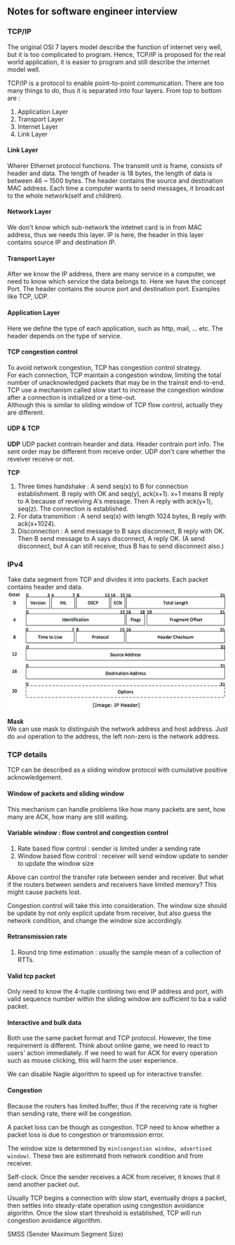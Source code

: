 ## Notes for software engineer interview

### TCP/IP
The original OSI 7 layers model describe the function of internet very well, but it is too complicated to program. Hence, TCP/IP is proposed for the real world application, it is easier to program and still describe the internet model well.

TCP/IP is a protocol to enable point-to-point communication. There are too many things to do, thus it is separated into four layers. From top to bottom are : 

1. Application Layer
2. Transport Layer
3. Internet Layer
4. Link Layer

#### Link Layer
Wherer Ethernet protocol functions. The transmit unit is frame, consists of header and data. The length of header is 18 bytes, the length of data is between 46 ~ 1500 bytes. The header contains the source and destination MAC address. Each time a computer wants to send messages, it broadcast to the whole network(self and children).

#### Network Layer
We don't know which sub-network the intetnet card is in from MAC address, thus we needs this layer. IP is here, the header in this layer contains source IP and destination IP.

#### Transport Layer
After we know the IP address, there are many service in a computer, we need to know which service the data belongs to. Here we have the concept Port. The header contains the source port and destination port.
Examples like TCP, UDP.

#### Application Layer
Here we define the type of each application, such as http, mail, ... etc. The header depends on the type of service.

#### TCP congestion control
To avoid network congestion, TCP has congestion control strategy. <br />
For each connection, TCP maintain a congestion window, limiting the total number of unacknowledged packets that may be in the trainsit end-to-end. TCP use a mechanism called slow start to increase the congestion window after a connection is initialized or a time-out. <br />
Although this is similar to sliding window of TCP flow control, actually they are different. 

#### UDP & TCP
**UDP**
UDP packet contrain hearder and data. Header contrain port info. The sent order may be different from receive order. UDP don't care whether the reveiver receive or not.

**TCP**
1. Three times handshake : A send seq(x) to B for connection establishment. B reply with OK and seq(y), ack(x+1). x+1 means B reply to A because of reveiving A's message. Then A reply with ack(y+1), seq(z). The connection is established.
2. For data transmition : A send seq(x) with length 1024 bytes, B reply with ack(x+1024).
3. Disconnection : A send message to B says disconnect, B reply with OK. Then B send message to A says disconnect, A reply OK. (A send disconnect, but A can still receive, thus B has to send disconnect also.)

### IPv4
Take data segment from TCP and divides it into packets. Each packet contains header and data.
![IP Header](../pic/ip_header.jpg)

**Mask** <br />
We can use mask to distinguish the network address and host address. Just do `and` operation to the address, the left non-zero is the network address.


### TCP details
TCP can be described as a sliding window protocol with cumulative positive acknowledgement.
#### Window of packets and sliding window
This mechanism can handle problems like how many packets are sent, how many are ACK, how many are still waiting.

#### Variable window : flow control and congestion control
1. Rate based flow control : sender is limited under a sending rate
2. Window based flow control : receiver will send window update to sender to update the window size

Above can control the transfer rate between sender and receiver. But what if the routers between senders and receivers have limited memory? This might cause packets lost.

Congestion control will take this into consideration. The window size should be update by not only explicit update from receiver, but also guess the network condition, and change the window size accordingly.

#### Retransmission rate
1. Round trip time estimation : usually the sample mean of a collection of RTTs.

#### Valid tcp packet
Only need to know the 4-tuple contining two end IP address and port, with valid sequence number within the sliding window are sufficient to ba a valid packet.

#### Interactive and bulk data
Both use the same packet format and TCP protocol. However, the time requirement is different. Think about online game, we need to react to users' action immediately. If we need to wait for ACK for every operation such as mouse clicking, this will harm the user experience.

We can disable Nagle algorithm to speed up for interactive transfer.

#### Congestion
Because the routers has limited buffer, thus if the receiving rate is higher than sending rate, there will be congestion.

A packet loss can be though as congestion. TCP need to know whether a packet loss is due to congestion or transmission error.

The window size is determined by `min(congestion window, advertised window)`. These two are estimmatd from network condition and from receiver.

Self-clock. Once the sender receives a ACK from receiver, it knows that it send another packet out.

Usually TCP begins a connection with slow start, eventually drops a packet, then settles into steady-state operation using congestion avoidance algorithn. Once the slow start threshold is established, TCP will run congestion avoidance algorithm.

SMSS (Sender Maximum Segment Size)
